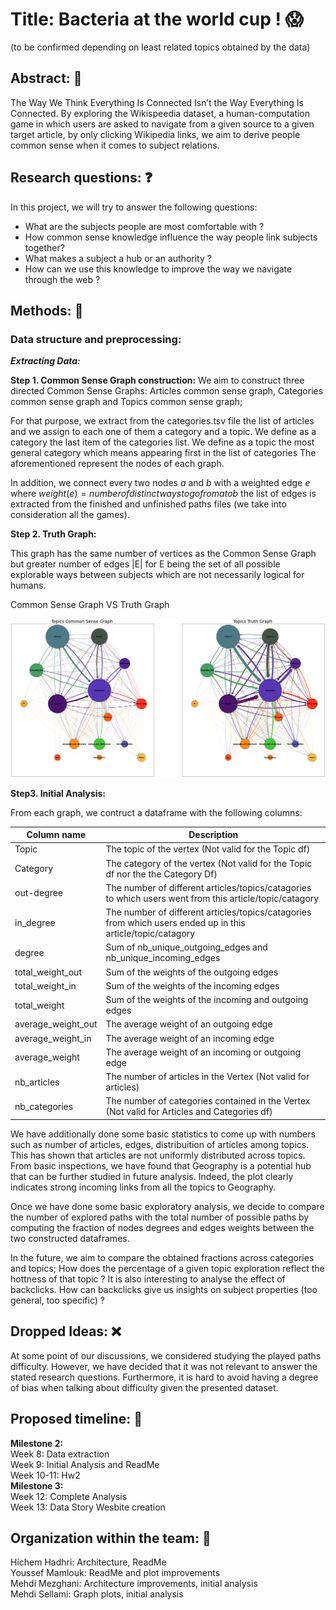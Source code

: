 # Title: Bacteria at the world cup ! :scream:
(to be confirmed depending on least related topics obtained by the data)
## Abstract: :page_with_curl:
The Way We Think Everything Is Connected Isn’t the Way Everything Is Connected.
By exploring the Wikispeedia dataset, a human-computation game in which users are asked to navigate from a given source to a given target article, by only clicking Wikipedia links, we aim to derive people common sense when it comes to subject relations. 

## Research questions: :question:
In this project, we will try to answer the following questions:
- What are the subjects people are most comfortable with ?
- How common sense knowledge influence the way people link subjects together?
- What makes a subject a hub or an authority ?
- How can we use this knowledge to improve the way we navigate through the web ?


## Methods: :hammer:


### Data structure and preprocessing: 
 ***Extracting Data:***



**Step 1. Common Sense Graph construction:**
We aim to construct three directed Common Sense Graphs: Articles common sense graph, Categories common sense graph and  Topics common sense graph;

For that purpose,  we extract from the categories.tsv file the list of articles and we assign to each one of them a category and a topic.
We define as a category the last item of the categories list.
We define as a topic the most general category which means appearing first in the list of categories
The aforementioned represent the nodes of each graph.

In addition, we connect every two nodes $a$ and $b$ with a weighted edge $e$ where $weight(e) = number of distinct ways to go from a to b$
the list of edges is extracted from the finished and unfinished paths files (we take into consideration all the games).

**Step 2. Truth Graph:**

This graph has the same number of vertices as the Common Sense Graph but greater number of edges |E|
for E being the set of all possible explorable ways between subjects which are not necessarily logical for humans.

Common Sense Graph  VS  Truth Graph

![alt text](https://github.com/epfl-ada/ada-2022-project-groupe53/blob/main/output.png)

**Step3. Initial Analysis:**

From each graph, we contruct a dataframe with the following columns:

| Column name          | Description                                                                                                                                                                                       |   
|----------------------|---------------------------------------------------------------------------------------------------------------------------------------------------------------------------------------------------|
| Topic           | The topic of the vertex (Not valid for the Topic df)                                                                                                                                    |
| Category            | The category of the vertex (Not valid for the Topic df nor the the Category Df)                                                                      |
| out-degree          | The number of different articles/topics/catagories to which users went from this article/topic/catagory      |
| in_degree          | The number of different articles/topics/catagories from which users ended up in this article/topic/catagory    |
| degree            | Sum of nb_unique_outgoing_edges and nb_unique_incoming_edges            |
| total_weight_out        | Sum of the weights of the outgoing edges     |
| total_weight_in        | Sum of the weights of the incoming edges      |
| total_weight        | Sum of the weights of the incoming and outgoing edges       |
| average_weight_out        | The average weight of an outgoing edge      |
| average_weight_in       | The average weight of an incoming edge     |
| average_weight       | The average weight of an incoming or outgoing edge      |
| nb_articles       |   The number of articles in the Vertex (Not valid for articles)    |
| nb_categories       | The number of categories contained in the Vertex (Not valid for Articles and Categories df)   |


We have additionally done some basic statistics to come up with numbers such as number of articles, edges, distribuition of articles among topics. 
This has shown that articles are not uniformly distributed across topics. 
From basic inspections, we have found that Geography is a potential hub that can be further studied in future analysis.
Indeed, the plot clearly indicates strong incoming links from all the topics to Geography.


Once we have done some basic exploratory analysis, we decide to compare the number of explored paths with the total number of possible paths 
by computing the fraction of nodes degrees and edges weights between the  two constructed dataframes.

In the future, we aim to compare the obtained fractions across categories and topics;
How does the percentage of a given topic exploration reflect the hottness of that topic ?
It is also interesting to analyse the effect of backclicks.
How can backclicks give us insights on subject properties (too general, too specific) ?


## Dropped Ideas: :x:
At some point of our discussions, we considered studying the played paths difficulty. However, we have decided that it was not relevant to answer 
the stated research questions. Furthermore, it is hard to avoid having a degree of bias when talking about difficulty given the presented dataset.

## Proposed timeline:   :calendar:                                                                                                                                                                          
**Milestone 2:** <br>
Week 8: Data extraction <br>
Week 9: Initial Analysis and ReadMe <br>
Week 10-11: Hw2 <br>
**Milestone 3:** <br>
Week 12: Complete Analysis <br>
Week 13: Data Story Wesbite creation <br>
 

## Organization within the team: :busts_in_silhouette:

Hichem Hadhri: Architecture, ReadMe <br>
Youssef Mamlouk: ReadMe and plot improvements <br>
Mehdi Mezghani: Architecture improvements, initial analysis <br>
Mehdi Sellami: Graph plots, initial analysis <br>
